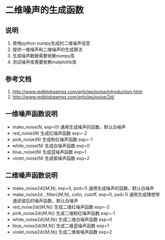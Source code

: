 # 二维噪声的生成函数

## 说明
1. 使用python numpy生成的二维噪声信息
2. 提供一维噪声和二维噪声的生成算法
3. 生成噪声数据需要依赖numpy库
4. 测试噪声库需要依赖matplotlib库

## 参考文档
1. http://www.redblobgames.com/articles/noise/introduction.html
2. http://www.redblobgames.com/articles/noise/2d/

## 一维噪声函数说明

* make_noise(N, exp=0) 通用生成噪声的函数，默认白噪声
* red_noise(N) 生成红噪声函数 exp=-2
* pink_noise(N) 生成粉红噪声函数 exp=-1
* white_noise(N) 生成白噪声函数 exp=0
* blue_noise(N) 生成蓝噪声函数 exp=1
* violet_noise(N) 生成紫噪声函数 exp=2

## 二维噪声函数说明

* make_noise2d((M,N), exp=0, pxd=1) 通用生成噪声的函数，默认白噪声
* make_noise2d＿filter((M,N), cutin, cutoff, exp=0, pxd=1)  通用生成理想带通滤波后的噪声函数，默认白噪声
* red_noise2d((M,N)) 生成二维红噪声函数 exp=-2
* pink_noise2d((M,N)) 生成二维粉红噪声函数 exp=-1
* white_noise2d((M,N)) 生成二维白噪声函数 exp=0
* blue_noise2d((M,N)) 生成二维蓝噪声函数 exp=1
* violet_noise2d((M,N)) 生成二维紫噪声函数 exp=2